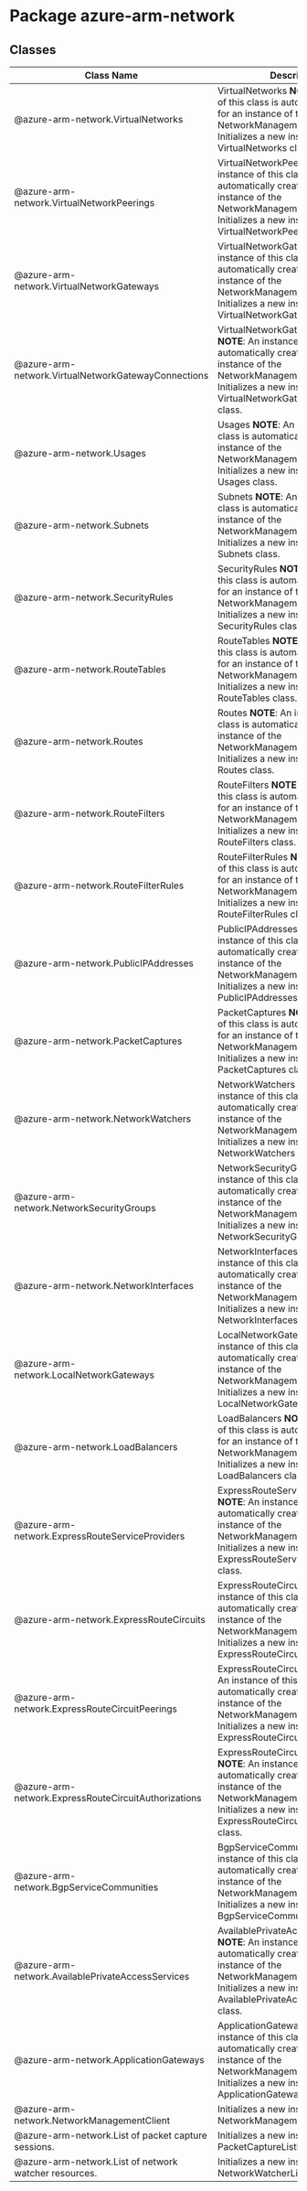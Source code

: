 # Package azure-arm-network
## Classes
| Class Name | Description |
|---|---|
| @azure-arm-network.VirtualNetworks |VirtualNetworks __NOTE__: An instance of this class is automatically created for an instance of the NetworkManagementClient. Initializes a new instance of the VirtualNetworks class.|
| @azure-arm-network.VirtualNetworkPeerings |VirtualNetworkPeerings __NOTE__: An instance of this class is automatically created for an instance of the NetworkManagementClient. Initializes a new instance of the VirtualNetworkPeerings class.|
| @azure-arm-network.VirtualNetworkGateways |VirtualNetworkGateways __NOTE__: An instance of this class is automatically created for an instance of the NetworkManagementClient. Initializes a new instance of the VirtualNetworkGateways class.|
| @azure-arm-network.VirtualNetworkGatewayConnections |VirtualNetworkGatewayConnections __NOTE__: An instance of this class is automatically created for an instance of the NetworkManagementClient. Initializes a new instance of the VirtualNetworkGatewayConnections class.|
| @azure-arm-network.Usages |Usages __NOTE__: An instance of this class is automatically created for an instance of the NetworkManagementClient. Initializes a new instance of the Usages class.|
| @azure-arm-network.Subnets |Subnets __NOTE__: An instance of this class is automatically created for an instance of the NetworkManagementClient. Initializes a new instance of the Subnets class.|
| @azure-arm-network.SecurityRules |SecurityRules __NOTE__: An instance of this class is automatically created for an instance of the NetworkManagementClient. Initializes a new instance of the SecurityRules class.|
| @azure-arm-network.RouteTables |RouteTables __NOTE__: An instance of this class is automatically created for an instance of the NetworkManagementClient. Initializes a new instance of the RouteTables class.|
| @azure-arm-network.Routes |Routes __NOTE__: An instance of this class is automatically created for an instance of the NetworkManagementClient. Initializes a new instance of the Routes class.|
| @azure-arm-network.RouteFilters |RouteFilters __NOTE__: An instance of this class is automatically created for an instance of the NetworkManagementClient. Initializes a new instance of the RouteFilters class.|
| @azure-arm-network.RouteFilterRules |RouteFilterRules __NOTE__: An instance of this class is automatically created for an instance of the NetworkManagementClient. Initializes a new instance of the RouteFilterRules class.|
| @azure-arm-network.PublicIPAddresses |PublicIPAddresses __NOTE__: An instance of this class is automatically created for an instance of the NetworkManagementClient. Initializes a new instance of the PublicIPAddresses class.|
| @azure-arm-network.PacketCaptures |PacketCaptures __NOTE__: An instance of this class is automatically created for an instance of the NetworkManagementClient. Initializes a new instance of the PacketCaptures class.|
| @azure-arm-network.NetworkWatchers |NetworkWatchers __NOTE__: An instance of this class is automatically created for an instance of the NetworkManagementClient. Initializes a new instance of the NetworkWatchers class.|
| @azure-arm-network.NetworkSecurityGroups |NetworkSecurityGroups __NOTE__: An instance of this class is automatically created for an instance of the NetworkManagementClient. Initializes a new instance of the NetworkSecurityGroups class.|
| @azure-arm-network.NetworkInterfaces |NetworkInterfaces __NOTE__: An instance of this class is automatically created for an instance of the NetworkManagementClient. Initializes a new instance of the NetworkInterfaces class.|
| @azure-arm-network.LocalNetworkGateways |LocalNetworkGateways __NOTE__: An instance of this class is automatically created for an instance of the NetworkManagementClient. Initializes a new instance of the LocalNetworkGateways class.|
| @azure-arm-network.LoadBalancers |LoadBalancers __NOTE__: An instance of this class is automatically created for an instance of the NetworkManagementClient. Initializes a new instance of the LoadBalancers class.|
| @azure-arm-network.ExpressRouteServiceProviders |ExpressRouteServiceProviders __NOTE__: An instance of this class is automatically created for an instance of the NetworkManagementClient. Initializes a new instance of the ExpressRouteServiceProviders class.|
| @azure-arm-network.ExpressRouteCircuits |ExpressRouteCircuits __NOTE__: An instance of this class is automatically created for an instance of the NetworkManagementClient. Initializes a new instance of the ExpressRouteCircuits class.|
| @azure-arm-network.ExpressRouteCircuitPeerings |ExpressRouteCircuitPeerings __NOTE__: An instance of this class is automatically created for an instance of the NetworkManagementClient. Initializes a new instance of the ExpressRouteCircuitPeerings class.|
| @azure-arm-network.ExpressRouteCircuitAuthorizations |ExpressRouteCircuitAuthorizations __NOTE__: An instance of this class is automatically created for an instance of the NetworkManagementClient. Initializes a new instance of the ExpressRouteCircuitAuthorizations class.|
| @azure-arm-network.BgpServiceCommunities |BgpServiceCommunities __NOTE__: An instance of this class is automatically created for an instance of the NetworkManagementClient. Initializes a new instance of the BgpServiceCommunities class.|
| @azure-arm-network.AvailablePrivateAccessServices |AvailablePrivateAccessServices __NOTE__: An instance of this class is automatically created for an instance of the NetworkManagementClient. Initializes a new instance of the AvailablePrivateAccessServices class.|
| @azure-arm-network.ApplicationGateways |ApplicationGateways __NOTE__: An instance of this class is automatically created for an instance of the NetworkManagementClient. Initializes a new instance of the ApplicationGateways class.|
| @azure-arm-network.NetworkManagementClient |Initializes a new instance of the NetworkManagementClient class.|
| @azure-arm-network.List of packet capture sessions. |Initializes a new instance of the PacketCaptureListResult class.|
| @azure-arm-network.List of network watcher resources. |Initializes a new instance of the NetworkWatcherListResult class.|

